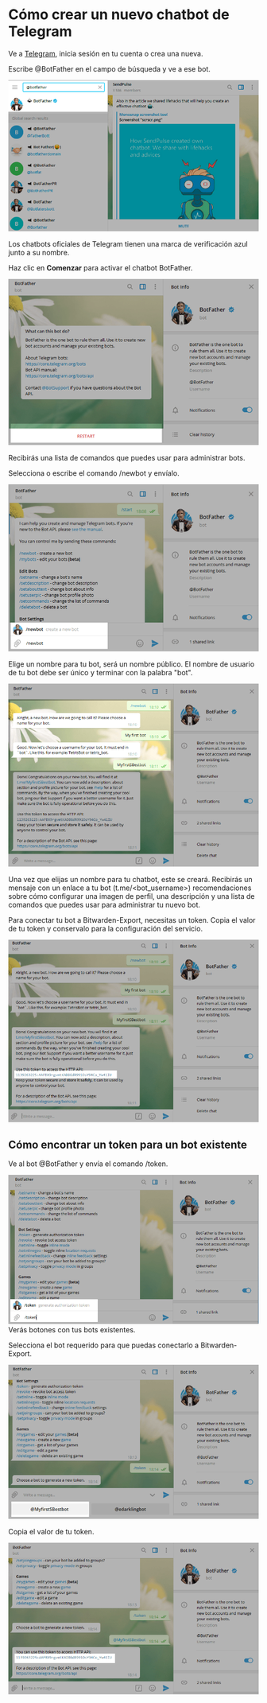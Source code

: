 # <a name="create-bot"></a>**Cómo crear un nuevo chatbot de Telegram**

Ve a [Telegram](https://telegram.org/apps), inicia sesión en tu cuenta o crea una nueva.

Escribe @BotFather en el campo de búsqueda y ve a ese bot.

![alt text](assets\bot.png)

Los chatbots oficiales de Telegram tienen una marca de verificación azul junto a su nombre.

Haz clic en **Comenzar** para activar el chatbot BotFather.

![alt text](assets\bot-1.png)

Recibirás una lista de comandos que puedes usar para administrar bots.

Selecciona o escribe el comando /newbot y envíalo.

![alt text](assets\bot-2.png)

Elige un nombre para tu bot, será un nombre público. El nombre de usuario de tu bot debe ser único y terminar con la palabra "bot".

![alt text](assets\bot-3.png)

Una vez que elijas un nombre para tu chatbot, este se creará. Recibirás un mensaje con un enlace a tu bot (t.me/<bot\_username>) recomendaciones sobre cómo configurar una imagen de perfil, una descripción y una lista de comandos que puedes usar para administrar tu nuevo bot.

Para conectar tu bot a Bitwarden-Export, necesitas un token. Copia el valor de tu token y conservalo para la configuración del servicio.

![alt text](assets\bot-4.png)

## <a name="token"></a>**Cómo encontrar un token para un bot existente**

Ve al bot @BotFather y envía el comando /token.

![alt text](assets\bot-5.png)
Verás botones con tus bots existentes.

Selecciona el bot requerido para que puedas conectarlo a Bitwarden-Export.

![alt text](assets\bot-6.png)

Copia el valor de tu token.

![alt text](assets\bot-7.png)